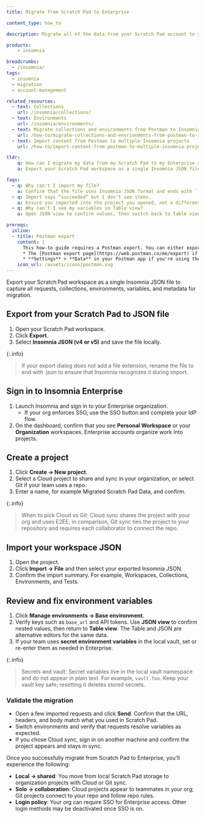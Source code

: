 ```yaml
---
title: Migrate from Scratch Pad to Enterprise

content_type: how_to

description: Migrate all of the data from your Scratch Pad account to your Enterprise account.

products:
    - insomnia

breadcrumbs:
  - /insomnia/
tags:
  - insomnia
  - migration
  - account-management

related_resources:
  - text: Collections
    url: /insomnia/collections/
  - text: Environments
    url: /insomnia/environments/
  - text: Migrate collections and environments from Postman to Insomnia
    url: /how-to/migrate-collections-and-envrionments-from-postman-to-insomnia/
  - text: Import content from Postman to multiple Insomnia projects
    url: /how-to/import-content-from-postman-to-multiple-insomnia-projects/

tldr:
    q: How can I migrate my data from my Scratch Pad to my Enterprise account?
    a: Export your Scratch Pad workspace as a single Insomnia JSON file, and then import it into your Insomnia Enterprise account.

faqs:
  - q: Why can't I import my file?
    a: Confirm that the file uses Insomnia JSON format and ends with `.json`. Insomnia’s importer expects a supported format. For example, Insomnia JSON, Postman v2, HAR, OpenAPI.
  - q: Import says “succeeded” but I don’t see items.
    a: Ensure you imported into the project you opened, not a different workspace. If needed, re-import into the active project.
  - q: Why can't I see my variables in Table view?
    a: Open JSON view to confirm values, then switch back to Table view. This ensures you see nested or inherited keys in the editor.  

prereqs:
  inline:
  - title: Postman export
    content: |
      This how-to guide requires a Postman export. You can either export environments and collections individually (this can be useful if you want to import them into different Insomnia projects), or all at once from:
      * The [Postman export page](https://web.postman.co/me/export) if you're using Postman Enterprise or Cloud.
      * **Settings** > **Data** in your Postman app if you're using the scratch pad.
    icon_url: /assets/icons/postman.svg     
---
```

Export your Scratch Pad workspace as a single Insomnia JSON file to capture all requests, collections, environments, variables, and metadata for migration.

## Export from your Scratch Pad to JSON file
1. Open your Scratch Pad workspace. 
2. Click **Export**.
3. Select **Insomnia JSON (v4 or v5)** and save the file locally.

{:.info}
> If your export dialog does not add a file extension, rename the file to end with .json to ensure that Insomnia recognizes it during import.

## Sign in to Insomnia Enterprise
1. Launch Insomnia and sign in to your Enterprise organization.
    - If your org enforces SSO, use the SSO button and complete your IdP flow. 
2. On the dashboard, confirm that you see **Personal Workspace** or your **Organization** workspaces. Enterprise accounts organize work into projects.

## Create a project
1. Click **Create → New project**.
2. Select a Cloud project to share and sync in your organization, or select Git if your team uses a repo. 
3. Enter a name, for example Migrated Scratch Pad Data, and confirm.

{:.info}
> When to pick Cloud vs Git: Cloud sync shares the project with your org and uses E2EE, in comparison, Git sync ties the project to your repository and requires each collaborator to connect the repo.

## Import your workspace JSON
1. Open the project.
2. Click **Import → File** and then select your exported Insomnia JSON. 
3. Confirm the import summary. For example, Workspaces, Collections, Environments, and Tests.

## Review and fix environment variables
1. Click **Manage environments → Base environment**.
2. Verify keys such as `base_url` and API tokens. Use **JSON view** to confirm nested values, then return to **Table view**.
The Table and JSON are alternative editors for the same data. 
3. If your team uses **secret environment variables** in the local vault, set or re-enter them as needed in Enterprise.

{:.info}
> Secrets and vault: Secret variables live in the local vault namespace and do not appear in plain text. For example, `vault.foo`. Keep your vault key safe; resetting it deletes stored secrets.

### Validate the migration
- Open a few imported requests and click **Send**. Confirm that the URL, headers, and body match what you used in Scratch Pad.
- Switch environments and verify that requests resolve variables as expected.
- If you chose Cloud sync, sign in on another machine and confirm the project appears and stays in sync.

Once you successfully migrate from Scratch Pad to Enterprise, you'll experience the following:
- **Local → shared**: You move from local Scratch Pad storage to organization projects with Cloud or Git sync. 
- **Solo → collaboration**: Cloud projects appear to teammates in your org; Git projects connect to your repo and follow repo rules. 
- **Login policy**: Your org can require SSO for Enterprise access. Other login methods may be deactivated once SSO is on.